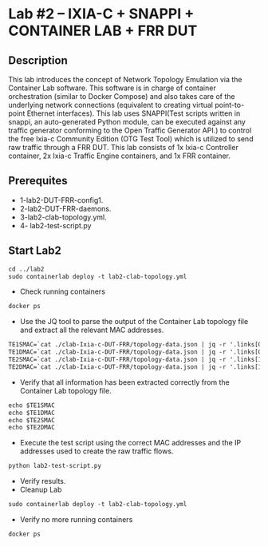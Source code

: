 
# Lab #2 – IXIA-C + SNAPPI + CONTAINER LAB + FRR DUT

## Description
This lab introduces the concept of Network Topology Emulation via the Container Lab software. This software is in charge of container orchestration (similar to Docker Compose) and also takes care of the underlying network connections (equivalent to creating virtual point-to-point Ethernet interfaces).
This lab uses SNAPPI(Test scripts written in snappi, an auto-generated Python module, can be executed against any traffic generator conforming to the Open Traffic Generator API.) to control the free Ixia-c Community Edition (OTG Test Tool) which is utilized to send raw traffic through a FRR DUT. This lab consists of 1x Ixia-c Controller container, 2x Ixia-c Traffic Engine containers, and 1x FRR container.


## Prerequites 

- 1-lab2-DUT-FRR-config1.
- 2-lab2-DUT-FRR-daemons.
- 3-lab2-clab-topology.yml.
- 4- lab2-test-script.py

## Start Lab2
```html
cd ../lab2
sudo containerlab deploy -t lab2-clab-topology.yml 
``` 
- Check running containers
```html
docker ps
```
- Use the JQ tool to parse the output of the Container Lab topology file and extract all the relevant MAC addresses.
```html
TE1SMAC=`cat ./clab-Ixia-c-DUT-FRR/topology-data.json | jq -r '.links[0]["a"].mac'`
TE1DMAC=`cat ./clab-Ixia-c-DUT-FRR/topology-data.json | jq -r '.links[0]["z"].mac'`
TE2SMAC=`cat ./clab-Ixia-c-DUT-FRR/topology-data.json | jq -r '.links[1]["a"].mac'`
TE2DMAC=`cat ./clab-Ixia-c-DUT-FRR/topology-data.json | jq -r '.links[1]["z"].mac'`
``` 
- Verify that all information has been extracted correctly from the Container Lab topology file.
```html
echo $TE1SMAC
echo $TE1DMAC
echo $TE2SMAC
echo $TE2DMAC
``` 
- Execute the test script using the correct MAC addresses and the IP addresses used to create the raw traffic flows.
```html
python lab2-test-script.py
``` 
- Verify results.
- Cleanup Lab
```html
sudo containerlab deploy -t lab2-clab-topology.yml
``` 
- Verify no more running containers
```html
docker ps
```
